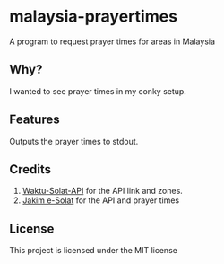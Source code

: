 # malaysia-prayertimes
A program to request prayer times for areas in Malaysia

## Why?
I wanted to see prayer times in my conky setup.

## Features
Outputs the prayer times to stdout.

## Credits
1. [Waktu-Solat-API](https://github.com/afzafri/Waktu-Solat-API) for the API link and zones.
2. [Jakim e-Solat](https://www.e-solat.gov.my/) for the API and prayer times

## License
This project is licensed under the MIT license